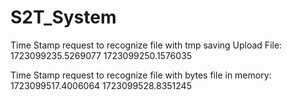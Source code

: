 # S2T_System

Time Stamp request to recognize file with tmp saving Upload File:
1723099235.5269077
1723099250.1576035

Time Stamp request to recognize file with bytes file in memory:
1723099517.4006064
1723099528.8351245